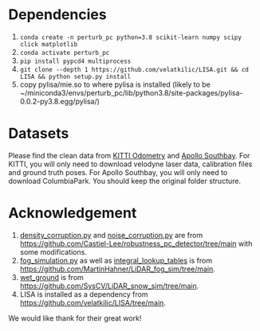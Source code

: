 # Dependencies

1. `conda create -n perturb_pc python=3.8 scikit-learn numpy scipy click matplotlib`
2. `conda activate perturb_pc`
3. `pip install pypcd4 multiprocess`
4. `git clone --depth 1 https://github.com/velatkilic/LISA.git && cd LISA && python setup.py install`
5. copy pylisa/mie.so to where pylisa is installed (likely to be ~/miniconda3/envs/perturb_pc/lib/python3.8/site-packages/pylisa-0.0.2-py3.8.egg/pylisa/)

# Datasets
Please find the clean data from [KITTI Odometry](https://www.cvlibs.net/datasets/kitti/eval_odometry.php) and [Apollo Southbay](https://developer.apollo.auto/southbay.html). 
For KITTI, you will only need to download velodyne laser data, calibration files and ground truth poses. 
For Apollo Southbay, you will only need to download ColumbiaPark. 
You should keep the original folder structure. 

# Acknowledgement

1. [density_corruption.py](./density_corruption.py) and [noise_corruption.py](./density_corruption.py) are from https://github.com/Castiel-Lee/robustness_pc_detector/tree/main with some modifications.
2. [fog_simulation.py](./fog_simulation.py) as well as [integral_lookup_tables](./integral_lookup_tables/) is from https://github.com/MartinHahner/LiDAR_fog_sim/tree/main.
3. [wet_ground](./wet_ground/) is from https://github.com/SysCV/LiDAR_snow_sim/tree/main.
4. LISA is installed as a dependency from https://github.com/velatkilic/LISA/tree/main.

We would like thank for their great work!
